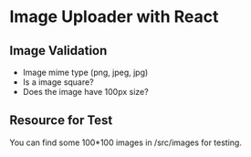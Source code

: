 # Image Uploader with React

## Image Validation

- Image mime type (png, jpeg, jpg)
- Is a image square?
- Does the image have 100px size?

## Resource for Test

You can find some 100*100 images in /src/images for testing.
